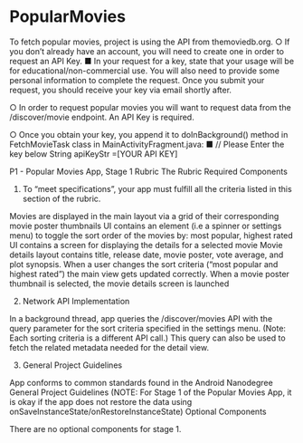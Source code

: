 # PopularMovies

To fetch popular movies, project is using the API from themoviedb.org.
○ If you don’t already have an account, you will need to create one in order to request an API Key.
■ In your request for a key, state that your usage will be for educational/non-commercial use.
You will also need to provide some personal information to complete the request.
Once you submit your request, you should receive your key via email shortly after.

○ In order to request popular movies you will want to request data from the /discover/movie endpoint. An API Key is required.

○ Once you obtain your key, you append it to doInBackground() method in FetchMovieTask class in MainActivityFragment.java:
■  // Please Enter the key below
  String apiKeyStr =[YOUR API KEY]


P1 - Popular Movies App, Stage 1 Rubric
The Rubric
Required Components

1. To “meet specifications”, your app must fulfill all the criteria listed in this section of the rubric.

Movies are displayed in the main layout via a grid of their corresponding movie poster thumbnails
UI contains an element (i.e a spinner or settings menu) to toggle the sort order of the movies by: most popular, highest rated
UI contains a screen for displaying the details for a selected movie
Movie details layout contains title, release date, movie poster, vote average, and plot synopsis.
When a user changes the sort criteria (“most popular and highest rated”) the main view gets updated correctly.
When a movie poster thumbnail is selected, the movie details screen is launched

2. Network API Implementation 

In a background thread, app queries the /discover/movies API with the query parameter for the sort criteria specified in the settings menu. (Note: Each sorting criteria is a different API call.)
This query can also be used to fetch the related metadata needed for the detail view.

3. General Project Guidelines

App conforms to common standards found in the Android Nanodegree General Project Guidelines (NOTE: For Stage 1 of the Popular Movies App, it is okay if the app does not restore the data using onSaveInstanceState/onRestoreInstanceState)
Optional Components

There are no optional components for stage 1.
